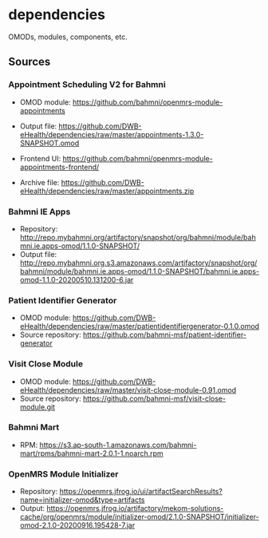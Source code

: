 # dependencies
OMODs, modules, components, etc.

## Sources  

### Appointment Scheduling V2 for Bahmni  
- OMOD module: https://github.com/bahmni/openmrs-module-appointments  
- Output file: https://github.com/DWB-eHealth/dependencies/raw/master/appointments-1.3.0-SNAPSHOT.omod  

- Frontend UI: https://github.com/bahmni/openmrs-module-appointments-frontend/  
- Archive file: https://github.com/DWB-eHealth/dependencies/raw/master/appointments.zip  

### Bahmni IE Apps   
- Repository: http://repo.mybahmni.org/artifactory/snapshot/org/bahmni/module/bahmni.ie.apps-omod/1.1.0-SNAPSHOT/  
- Output file: http://repo.mybahmni.org.s3.amazonaws.com/artifactory/snapshot/org/bahmni/module/bahmni.ie.apps-omod/1.1.0-SNAPSHOT/bahmni.ie.apps-omod-1.1.0-20200510.131200-6.jar  

### Patient Identifier Generator  
- OMOD module: https://github.com/DWB-eHealth/dependencies/raw/master/patientidentifiergenerator-0.1.0.omod   
- Source repository: https://github.com/bahmni-msf/patient-identifier-generator  

### Visit Close Module  
- OMOD module: https://github.com/DWB-eHealth/dependencies/raw/master/visit-close-module-0.91.omod
- Source repository: https://github.com/bahmni-msf/visit-close-module.git

### Bahmni Mart  
- RPM: https://s3.ap-south-1.amazonaws.com/bahmni-mart/rpms/bahmni-mart-2.0.1-1.noarch.rpm  

### OpenMRS Module Initializer  
- Repository: https://openmrs.jfrog.io/ui/artifactSearchResults?name=initializer-omod&type=artifacts  
- Output: https://openmrs.jfrog.io/artifactory/mekom-solutions-cache/org/openmrs/module/initializer-omod/2.1.0-SNAPSHOT/initializer-omod-2.1.0-20200916.195428-7.jar    
